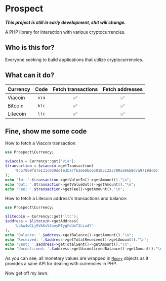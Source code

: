 # Prospect

***This project is still in early development, shit will change.***

A PHP library for interaction with various cryptocurrencies.

## Who is this for?
Everyone seeking to build applications that utilize cryptocurrencies.

## What can it do?
|Currency|Code|Fetch transactions|Fetch addresses|
|---|:---:|:---:|:---:|
|Viacoin|`via`|:white_check_mark:|:white_check_mark:
|Bitcoin|`btc`|:white_check_mark:|:white_check_mark:
|Litecoin|`ltc`|:white_check_mark:|:white_check_mark:

## Fine, show me some code

How to fetch a Viacoin transaction:
```php
use Prospect\Currency;

$viacoin = Currency::get('via');
$transaction = $viacoin->getTransaction(
    '9c57869fd7e131c0d9ddfe3ba7f62669bc6b01851323709aa96b9d7a9719dc05'
);
echo 'In: '.$transaction->getValueIn()->getAmount()."\n";
echo 'Out: '.$transaction->getValueOut()->getAmount()."\n";
echo 'Fee: '.$transaction->getFee()->getAmount()."\n";
```

How to fetch a Litecoin address's transactions and balance:
```php
use Prospect\Currency;

$litecoin = Currency::get('ltc');
$address = $litecoin->getAddress(
    'LbAw4wCLj9VAKxV4aeyRTygFdUxT1LiudY'
);
echo 'Balance: '.$address->getBalance()->getAmount()."\n";
echo 'Received: '.$address->getTotalReceived()->getAmount()."\n";
echo 'Sent: '.$address->getTotalSent()->getAmount()."\n";
echo 'Unconfirmed: '.$address->getUnconfirmedBalance()->getAmount()."\n";
```

As you can see, all monetary values are wrapped in [`Money`](https://github.com/moneyphp/money) objects as it provides a sane API for dealing with currencies in PHP.

Now get off my lawn.
